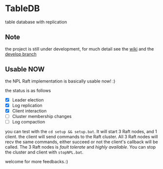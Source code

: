 # TableDB
table database with replication

## Note
the project is still under development, for much detail see the [wiki](https://github.com/NPLPackages/TableDB/wiki) and the [develop branch](https://github.com/NPLPackages/TableDB/tree/develop)

## Usable NOW
the NPL Raft implementation is basically usable now! :)

the status is as follows
  * [x] Leader election
  * [x] Log replication
  * [x] Client interaction
  * [ ] Cluster membership changes
  * [ ] Log compaction

you can test with the `cd setup && setup.bat`. It will start 3 Raft nodes, and 1 client. the client will send commands to the Raft cluster. All 3 Raft nodes will recv the same commands, either succeed or not the client's callback will be called. The 3 Raft nodes is *fault tolerate* and *highly available*. You can stop the cluster and client with `stopNPL.bat`.

welcome for more feedbacks.:)
